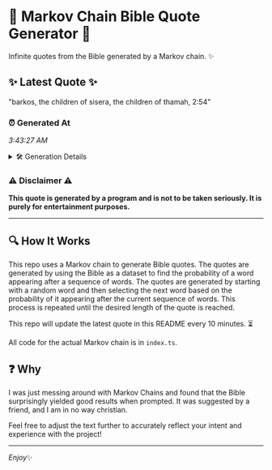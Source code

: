 # 📖 Markov Chain Bible Quote Generator 📖

Infinite quotes from the Bible generated by a Markov chain. ✨

## ✨ Latest Quote ✨
"barkos, the children of sisera, the children of thamah, 2:54"

### ⏰ Generated At
*3:43:27 AM*

<details>
    <summary>🛠️ Generation Details</summary>
    <p>
        <strong>🌱 Seed:</strong> barkos,<br>
        <strong>🔄 Iterations:</strong> 9<br>
        <strong>📜 Context History:</strong><br>[ barkos, ]: the<br>[ barkos,, the ]: children<br>[ barkos,, the, children ]: of<br>[ barkos,, the, children, of ]: sisera,<br>[ barkos,, the, children, of, sisera, ]: the<br>[ barkos,, the, children, of, sisera,, the ]: children<br>[ the, children, of, sisera,, the, children ]: of<br>[ children, of, sisera,, the, children, of ]: thamah,<br>[ of, sisera,, the, children, of, thamah, ]: 2:54<br>
    </p>
</details>

### ⚠️ Disclaimer ⚠️
**This quote is generated by a program and is not to be taken seriously. It is purely for entertainment purposes.**

---

## 🔍 How It Works

This repo uses a Markov chain to generate Bible quotes. The quotes are generated by using the Bible as a dataset to find the probability of a word appearing after a sequence of words. The quotes are generated by starting with a random word and then selecting the next word based on the probability of it appearing after the current sequence of words. This process is repeated until the desired length of the quote is reached.

This repo will update the latest quote in this README every 10 minutes. ⏳

All code for the actual Markov chain is in `index.ts`.

## ❓ Why

I was just messing around with Markov Chains and found that the Bible surprisingly yielded good results when prompted. 
It was suggested by a friend, and I am in no way christian.

Feel free to adjust the text further to accurately reflect your intent and experience with the project!

---

*Enjoy*✨
